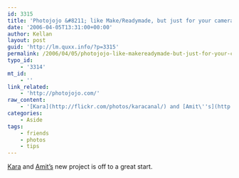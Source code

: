 ```yaml
---
id: 3315
title: 'Photojojo &#8211; like Make/Readymade, but just for your camera'
date: '2006-04-05T13:31:00+00:00'
author: Kellan
layout: post
guid: 'http://lm.quxx.info/?p=3315'
permalink: /2006/04/05/photojojo-like-makereadymade-but-just-for-your-camera/
typo_id:
    - '3314'
mt_id:
    - ''
link_related:
    - 'http://photojojo.com/'
raw_content:
    - '[Kara](http://flickr.com/photos/karacanal/) and [Amit\''s](http://flickr.com/photos/superamit/) new project is off to a great start.'
categories:
    - Aside
tags:
    - friends
    - photos
    - tips
---
```


[Kara](http://flickr.com/photos/karacanal/) and [Amit’s](http://flickr.com/photos/superamit/) new project is off to a great start.